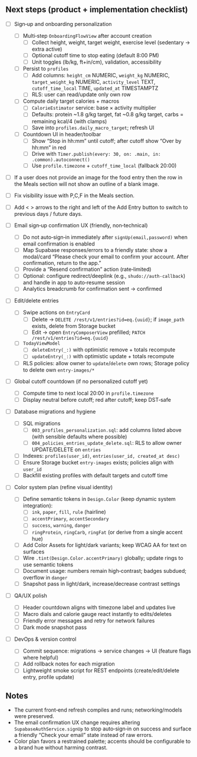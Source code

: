 ## Next steps (product + implementation checklist)

- [ ] Sign‑up and onboarding personalization
  - [ ] Multi‑step `OnboardingFlowView` after account creation
    - [ ] Collect height, weight, target weight, exercise level (sedentary → extra active)
    - [ ] Optional cutoff time to stop eating (default 8:00 PM)
    - [ ] Unit toggles (lb/kg, ft+in/cm), validation, accessibility
  - [ ] Persist to `profiles`
    - [ ] Add columns: `height_cm` NUMERIC, `weight_kg` NUMERIC, `target_weight_kg` NUMERIC, `activity_level` TEXT, `cutoff_time_local` TIME, `updated_at` TIMESTAMPTZ
    - [ ] RLS: user can read/update only own row
  - [ ] Compute daily target calories + macros
    - [ ] `CalorieEstimator` service: base × activity multiplier
    - [ ] Defaults: protein ~1.8 g/kg target, fat ~0.8 g/kg target, carbs = remaining kcal/4 (with clamps)
    - [ ] Save into `profiles.daily_macro_target`; refresh UI
  - [ ] Countdown UI in header/toolbar
    - [ ] Show “Stop in hh:mm” until cutoff; after cutoff show “Over by hh:mm” in red
    - [ ] Drive with `Timer.publish(every: 30, on: .main, in: .common).autoconnect()`
    - [ ] Use `profile.timezone` + `cutoff_time_local` (fallback 20:00)
- [ ] If a user does not provide an image for the food entry then the row in the Meals section will not show an outline of a blank image. 
- [ ] Fix visibility issue with P,C,F in the Meals section.
- [ ] Add < > arrows to the right and left of the Add Entry button to switch to previous days / future days.

- [ ] Email sign‑up confirmation UX (friendly, non‑technical)
  - [ ] Do not auto‑sign‑in immediately after `signUp(email,password)` when email confirmation is enabled
  - [ ] Map Supabase responses/errors to a friendly state: show a modal/card “Please check your email to confirm your account. After confirmation, return to the app.”
  - [ ] Provide a “Resend confirmation” action (rate‑limited)
  - [ ] Optional: configure redirect/deeplink (e.g., `shudo://auth-callback`) and handle in app to auto‑resume session
  - [ ] Analytics breadcrumb for confirmation sent → confirmed

- [ ] Edit/delete entries
  - [ ] Swipe actions on `EntryCard`
    - [ ] Delete → `DELETE /rest/v1/entries?id=eq.{uuid}`; if `image_path` exists, delete from Storage bucket
    - [ ] Edit → open `EntryComposerView` prefilled; `PATCH /rest/v1/entries?id=eq.{uuid}`
  - [ ] `TodayViewModel`
    - [ ] `deleteEntry(_:)` with optimistic remove + totals recompute
    - [ ] `updateEntry(_:)` with optimistic update + totals recompute
  - [ ] RLS policies: allow owner to `update`/`delete` own rows; Storage policy to delete own `entry-images/*`

- [ ] Global cutoff countdown (if no personalized cutoff yet)
  - [ ] Compute time to next local 20:00 in `profile.timezone`
  - [ ] Display neutral before cutoff; red after cutoff; keep DST‑safe

- [ ] Database migrations and hygiene
  - [ ] SQL migrations
    - [ ] `003_profiles_personalization.sql`: add columns listed above (with sensible defaults where possible)
    - [ ] `004_policies_entries_update_delete.sql`: RLS to allow owner UPDATE/DELETE on `entries`
  - [ ] Indexes: `profiles(user_id)`, `entries(user_id, created_at desc)`
  - [ ] Ensure Storage bucket `entry-images` exists; policies align with `user_id`
  - [ ] Backfill existing profiles with default targets and cutoff time

- [ ] Color system plan (refine visual identity)
  - [ ] Define semantic tokens in `Design.Color` (keep dynamic system integration):
    - [ ] `ink`, `paper`, `fill`, `rule` (hairline)
    - [ ] `accentPrimary`, `accentSecondary`
    - [ ] `success`, `warning`, `danger`
    - [ ] `ringProtein`, `ringCarb`, `ringFat` (or derive from a single accent hue)
  - [ ] Add Color Assets for light/dark variants; keep WCAG AA for text on surfaces
  - [ ] Wire `.tint(Design.Color.accentPrimary)` globally; update rings to use semantic tokens
  - [ ] Document usage: numbers remain high‑contrast; badges subdued; overflow in `danger`
  - [ ] Snapshot pass in light/dark, increase/decrease contrast settings

- [ ] QA/UX polish
  - [ ] Header countdown aligns with timezone label and updates live
  - [ ] Macro dials and calorie gauge react instantly to edits/deletes
  - [ ] Friendly error messages and retry for network failures
  - [ ] Dark mode snapshot pass

- [ ] DevOps & version control
  - [ ] Commit sequence: migrations → service changes → UI (feature flags where helpful)
  - [ ] Add rollback notes for each migration
  - [ ] Lightweight smoke script for REST endpoints (create/edit/delete entry, profile update)

## Notes

- The current front‑end refresh compiles and runs; networking/models were preserved.
- The email confirmation UX change requires altering `SupabaseAuthService.signUp` to stop auto‑sign‑in on success and surface a friendly “Check your email” state instead of raw errors.
- Color plan favors a restrained palette; accents should be configurable to a brand hue without harming contrast.


